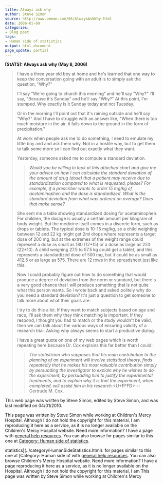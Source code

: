 ```yaml
---
title: Always ask why
author: Steve Simon
source: http://www.pmean.com/06/AlwaysAskWhy.html
date: 2006-05-08
categories:
- Blog post
tags:
- Human side of statistics
output: html_document
page_update: partial
---
```

**[StATS]:** **Always ask why (May 8, 2006)**

> I have a three year old boy at home and he's learned that one way to
> keep the conversation going with an adult is to simply ask the
> question, "Why?"
>
> I'll say "We're going to church this morning" and he'll say
> "Why?" I'll say, "Because it's Sunday" and he'll say "Why?"
> At this point, I'm stumped. Why exactly is it Sunday today and not
> Tuesday.
>
> Or in the morning I'll point out that it's raining outside and
> he'll say "Why?" And I have to struggle with an answer like, "When
> there is too much moisture in the air, it falls down to the ground in
> the form of precipitation."
>
> At work when people ask me to do something, I need to emulate my
> little boy and and ask them why. Not in a hostile way, but to get them
> to talk some more so I can find out exactly what they want.
>
> Yesterday, someone asked me to compute a standard deviation.
>
> > *Would you be willing to look at this attached chart and give me
> > your advice on how I can calculate the standard deviation of the
> > amount of drug (dose) that a patient may receive due to
> > standardization compared to what is requested, please? For example,
> > if a prescriber wants to order 15 mg/kg of acetaminophen and the
> > dose is standardized. What is the standard deviation from what was
> > ordered on average? Does that make sense?*
>
> She sent me a table showing standardized dosing for acetaminophen. For
> children, the dosage is usually a certain amount per kilogram of body
> weight. But the medicine itself comes in a discrete form, such as
> drops or tablets. The typical dose is 10-15 mg/kg, so a child
> weighting between 12 and 22 kg might get 2ml drops where represents a
> target dose of 200 mg, but at the extremes of the weight range could
> represent a dose as small as 180 (12\*15) or a dose as large as 220
> (22\*10). A child weighing 27.5 to 57.5 kg could get a tablet, and
> this represents a standardized dose of 500 mg, but it could be as
> small as 412.5 or as large as 575. There are 12 rows in the
> spreadsheet just like this.
>
> Now I could probably figure out how to do something that would produce
> a degree of deviation from the norm or standard, but there's a very
> good chance that I will produce something that is not quite what this
> person wants. So I wrote back and asked politely why do you need a
> standard deviation? It's just a question to get someone to talk more
> about what their goals are.
>
> I try to do this a lot. If they want to match subjects based on age
> and race, I'll ask them why they think matching is important. If they
> respond, I thought you had to match or the study wouldn't be valid,
> then we can talk about the various ways of ensuring validity of a
> research trial. Asking why always seems to start a productive dialog.
>
> I have a great quote on one of my web pages which is worth repeating
> here because Dr. Cox explains this far better than I could:
>
> > *The statistician who supposes that his main contribution to the
> > planning of an experiment will involve statistical theory, finds
> > repeatedly that he makes his most valuable contribution simply by
> > persuading the investigator to explain why he wishes to do the
> > experiment, by persuading him to justify the experimental
> > treatments, and to explain why it is that the experiment, when
> > completed, will assist him in his research.*<U+FFFD> \-- Gertrude M. Cox.

This web page was written by Steve Simon, edited by Steve Simon, and was
last modified on 04/01/2010.

This page was written by Steve Simon while working at Children's Mercy
Hospital. Although I do not hold the copyright for this material, I am
reproducing it here as a service, as it is no longer available on the
Children's Mercy Hospital website. Need more information? I have a page
with [general help resources](../GeneralHelp.html). You can also browse
for pages similar to this one at [Category: Human side of
statistics](../category/HumanSideStatistics.html).
<!---More--->
statistics](../category/HumanSideStatistics.html).
for pages similar to this one at [Category: Human side of
with [general help resources](../GeneralHelp.html). You can also browse
Children's Mercy Hospital website. Need more information? I have a page
reproducing it here as a service, as it is no longer available on the
Hospital. Although I do not hold the copyright for this material, I am
This page was written by Steve Simon while working at Children's Mercy

<!---Do not use
**[StATS]:** **Always ask why (May 8, 2006)**
This page was written by Steve Simon while working at Children's Mercy
Hospital. Although I do not hold the copyright for this material, I am
reproducing it here as a service, as it is no longer available on the
Children's Mercy Hospital website. Need more information? I have a page
with [general help resources](../GeneralHelp.html). You can also browse
for pages similar to this one at [Category: Human side of
statistics](../category/HumanSideStatistics.html).
page_update: partial
--->

